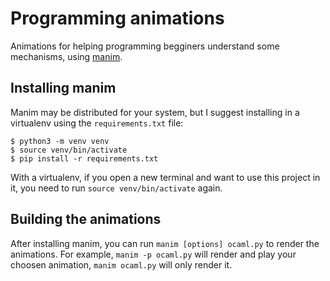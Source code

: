 # Programming animations

Animations for helping programming begginers understand some mechanisms, using
[manim](https://github.com/ManimCommunity/manim/#usage).

## Installing manim

Manim may be distributed for your system, but I suggest installing in a
virtualenv using the `requirements.txt` file:

```
$ python3 -m venv venv
$ source venv/bin/activate
$ pip install -r requirements.txt
```

With a virtualenv, if you open a new terminal and want to use this project in
it, you need to run `source venv/bin/activate` again.

## Building the animations

After installing manim, you can run `manim [options] ocaml.py` to render the animations.
For example, `manim -p ocaml.py` will render and play your choosen animation, `manim
ocaml.py` will only render it.
